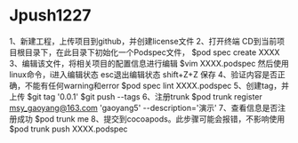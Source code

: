 # Jpush1227

1、新建工程，上传项目到github，并创建license文件
2、打开终端 CD到当前项目根目录下，在此目录下初始化一个Podspec文件，
$pod spec create XXXX
3、编辑该文件，将相关项目的配置信息进行编辑
$vim XXXX.podspec
然后使用linux命令，i进入编辑状态 esc退出编辑状态 shift+Z+Z 保存
4、验证内容是否正确，不能有任何warning和error
$pod spec lint XXXX.podspec
5、创建tag，并上传
$git tag '0.0.1'
$git push --tags
6、注册trunk
$pod trunk register msy_gaoyang@163.com 'gaoyang5' --description='演示'
7、查看信息是否注册成功
$pod trunk me
8、提交到cocoapods。此步骤可能会报错，不影响使用
$pod trunk push XXXX.podspec
